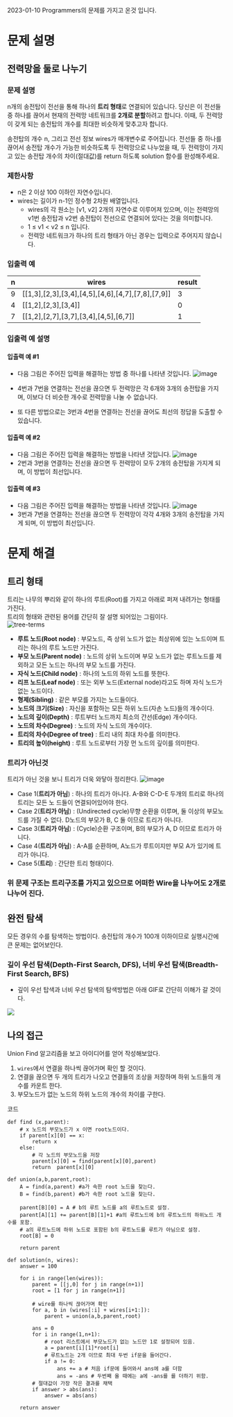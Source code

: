 2023-01-10
Programmers의 문제를 가지고 온것 입니다. 
# 문제 설명

## 전력망을 둘로 나누기
### 문제 설명
n개의 송전탑이 전선을 통해 하나의 **트리 형태**로 연결되어 있습니다. 
당신은 이 전선들 중 하나를 끊어서 현재의 전력망 네트워크를 **2개로 분할**하려고 합니다. 
이때, 두 전력망이 갖게 되는 송전탑의 개수를 최대한 비슷하게 맞추고자 합니다.

송전탑의 개수 n, 그리고 전선 정보 wires가 매개변수로 주어집니다. 
전선들 중 하나를 끊어서 송전탑 개수가 가능한 비슷하도록 두 전력망으로 나누었을 때, 
두 전력망이 가지고 있는 송전탑 개수의 차이(절대값)를 return 하도록 solution 함수를 완성해주세요.

### 제한사항
* n은 2 이상 100 이하인 자연수입니다.  
* wires는 길이가 n-1인 정수형 2차원 배열입니다.
   - wires의 각 원소는 [v1, v2] 2개의 자연수로 이루어져 있으며, 
     이는 전력망의 v1번 송전탑과 v2번 송전탑이 전선으로 연결되어 있다는 것을 의미합니다.
   - 1 ≤ v1 < v2 ≤ n 입니다.
   - 전력망 네트워크가 하나의 트리 형태가 아닌 경우는 입력으로 주어지지 않습니다.

### 입출력 예
|n|wires|result|
|------|---|---|
|9|[[1,3],[2,3],[3,4],[4,5],[4,6],[4,7],[7,8],[7,9]]|3|
|4|[[1,2],[2,3],[3,4]]|0|
|7|[[1,2],[2,7],[3,7],[3,4],[4,5],[6,7]]|1|

### 입출력 예 설명
#### 입출력 예 #1
* 다음 그림은 주어진 입력을 해결하는 방법 중 하나를 나타낸 것입니다.
![image](https://user-images.githubusercontent.com/71332005/211486992-f20a46f6-2d01-4d5c-b1f2-96cf5be6d036.png)

* 4번과 7번을 연결하는 전선을 끊으면 두 전력망은 각 6개와 3개의 송전탑을 가지며, 
  이보다 더 비슷한 개수로 전력망을 나눌 수 없습니다.
* 또 다른 방법으로는 3번과 4번을 연결하는 전선을 끊어도 최선의 정답을 도출할 수 있습니다.

#### 입출력 예 #2
* 다음 그림은 주어진 입력을 해결하는 방법을 나타낸 것입니다.
![image](https://user-images.githubusercontent.com/71332005/211487201-900661b4-f91c-4523-8c88-d483703e3b24.png)
* 2번과 3번을 연결하는 전선을 끊으면 두 전력망이 모두 2개의 송전탑을 가지게 되며, 
  이 방법이 최선입니다.

#### 입출력 예 #3
* 다음 그림은 주어진 입력을 해결하는 방법을 나타낸 것입니다.
![image](https://user-images.githubusercontent.com/71332005/211487305-88e71bd9-6188-4a46-9edb-e89bbe684b7e.png)
* 3번과 7번을 연결하는 전선을 끊으면 두 전력망이 각각 4개와 3개의 송전탑을 가지게 되며, 
  이 방법이 최선입니다.

# 문제 해결
## 트리 형태 
트리는 나무의 뿌리와 같이 하나의 루트(Root)를 가지고 아래로 퍼져 내려가는 형태를 가진다.  
트리의 형태와 관련된 용어를 간단히 잘 설명 되어있는 그림이다.  
![tree-terms](https://user-images.githubusercontent.com/71332005/211489783-01b7d267-8695-4983-978e-e3cb6eb7bda2.png)

* **루트 노드(Root node)** : 부모노드, 즉 상위 노드가 없는 최상위에 있는 노드이며 트리는 하나의 루트 노드만 가진다.
* **부모 노드(Parent node)** : 노드의 상위 노드이며 부모 노드가 없는 루트노드를 제외하고 모든 노드는 하나의 부모 노드를 가진다.
* **자식 노드(Child node)** : 하나의 노드의 하위 노드를 뜻한다.
* **리프 노드(Leaf node)** : 또는 외부 노드(External node)라고도 하며 자식 노드가 없는 노드이다.
* **형제(Sibling)** : 같은 부모를 가지는 노드들이다.
* **노드의 크기(Size)** : 자신을 포함하는 모든 하위 노드(자손 노드)들의 개수이다.
* **노드의 깊이(Depth)** : 루트부터 노드까지 최소의 간선(Edge) 개수이다. 
* **노드의 차수(Degree)** : 노드의 자식 노드의 개수이다. 
* **트리의 차수(Degree of tree)** : 트리 내의 최대 차수를 의미한다.
* **트리의 높이(height)** : 루트 노드로부터 가장 먼 노드의 깊이를 의미한다.

### 트리가 아닌것
트리가 아닌 것을 보니 트리가 더욱 와닿아 정리한다.
![image](https://user-images.githubusercontent.com/71332005/211497930-2a0ea925-f964-4e2b-9e3e-8ece653c93f6.png)
* Case 1(**트리가 아님**) : 하나의 트리가 아니다. A-B와 C-D-E 두개의 트리로 하나의 트리는 모든 노                             드들이 연결되어있어야 한다.
* Case 2(**트리가 아님**) : (Undirected cycle)무향 순환을 이루며, 둘 이상의 부모노드를 가질 수 없다. D노드의 부모가 B, C 둘 이므로 트리가 아니다.
* Case 3(**트리가 아님**) : (Cycle)순환 구조이며, B의 부모가 A, D 이므로 트리가 아니다.
* Case 4(**트리가 아님**) : A-A를 순환하며, A노드가 루트이지만 부모 A가 있기에 트리가 아니다.
* Case 5(**트리**) : 간단한 트리 형태이다.

### 위 문제 구조는 트리구조를 가지고 있으므로 어떠한 Wire을 나누어도 2개로 나누어 진다. 

## 완전 탐색
모든 경우의 수를 탐색하는 방법이다. 송전탑의 개수가 100개 이하이므로 실행시간에 큰 문제는 없어보인다.
### 깊이 우선 탐색(Depth-First Search, DFS), 너비 우선 탐색(Breadth-First Search, BFS)
* 깊이 우선 탑색과 너비 우선 탐색의 탐색방법은 아래 GIF로 간단히 이해가 갈 것이다. 
<img src="https://media.vlpt.us/images/hyehyes/post/06969134-f30c-47ca-a1bd-24449b0ed055/997C3C3E5BD01AF41D.gif">

## 나의 접근 
Union Find 알고리즘을 보고 아이디어를 얻어 작성해보았다. 
1. `wires`에서 연결을 하나씩 끊어가며 확인 할 것이다.  
2. 연결을 끊으면 두 개의 트리가 나오고 연결들의 조상을 저장하며 하위 노드들의 개수를 카운트 한다.
3. 부모노드가 없는 노드의 하위 노드의 개수의 차이를 구한다.

코드 
```
def find (x,parent):
    # x 노드의 부모노드가 x 이면 root노드이다.
    if parent[x][0] == x:
        return x
    else:
        # 각 노드의 부모노드을 저장
        parent[x][0] = find(parent[x][0],parent)
        return  parent[x][0]

def union(a,b,parent,root):
    A = find(a,parent) #a가 속한 root 노드을 찾는다.
    B = find(b,parent) #b가 속한 root 노드을 찾는다.
    
    parent[B][0] = A # b의 루트 노드를 a의 루트노드로 설정.
    parent[A][1] += parent[B][1]+1 #a의 루트노드에 b의 루트노드의 하위노드 개수를 포함.
    # a의 루트노드에 하위 노드로 포함된 b의 루트노드를 루트가 아님으로 설정.
    root[B] = 0
    
    return parent

def solution(n, wires):
    answer = 100
    
    for i in range(len(wires)):
        parent = [[j,0] for j in range(n+1)]
        root = [1 for j in range(n+1)]
        
        # wire를 하나씩 끊어가며 확인
        for a, b in (wires[:i] + wires[i+1:]):
            parent = union(a,b,parent,root)

        ans = 0
        for i in range(1,n+1):
            # root 리스트에서 부모노드가 없는 노드만 1로 설정되어 있음.
            a = parent[i][1]*root[i]
            # 루트노드는 2개 이므로 최대 두번 if문을 들어간다.
            if a != 0:
                ans += a # 처음 if문에 들어와서 ans에 a를 더함
                ans = -ans # 두번째 올 때에는 a에 -ans를 를 더하기 위함.
        # 절대값이 가장 작은 결과를 채택             
        if answer > abs(ans):
            answer = abs(ans)
            
    return answer                       
```

 
